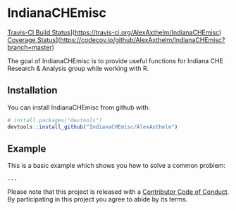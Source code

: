 # IndianaCHEmisc

[Travis-CI Build Status](https://travis-ci.org/AlexAxthelm/IndianaCHEmisc.svg?branch=master)](https://travis-ci.org/AlexAxthelm/IndianaCHEmisc)
[Coverage Status](https://img.shields.io/codecov/c/github/AlexAxthelm/IndianaCHEmisc/master.svg)](https://codecov.io/github/AlexAxthelm/IndianaCHEmisc?branch=master)

The goal of IndianaCHEmisc is to provide useful functions for Indiana CHE Research & Analysis group while working with R.

## Installation

You can install IndianaCHEmisc from github with:

```R
# install.packages("devtools")
devtools::install_github("IndianaCHEmisc/AlexAxthelm")
```

## Example

This is a basic example which shows you how to solve a common problem:

```R
...
```

Please note that this project is released with a [Contributor Code of Conduct](CONDUCT.md). By participating in this project you agree to abide by its terms.
